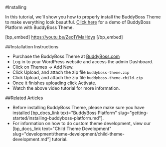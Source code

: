 #Installing

In this tutorial, we'll show you how to properly install the BuddyBoss Theme to make everything look beautiful. [Click here](https://demos.buddyboss.com/online-communities/) for a demo of BuddyBoss Platform with BuddyBoss Theme.

[bp_embed] https://youtu.be/Zeo1YMaHdys [/bp_embed]

##Installation Instructions

*   Purchase the BuddyBoss Theme at [BuddyBoss.com](https://www.buddyboss.com/)
*   Log in to your WordPress website and access the admin Dashboard.
*   Click on Themes -> Add New.
*   Click Upload, and attach the zip file `buddyboss-theme.zip`
*   Click Upload, and attach the zip file `buddyboss-theme-child.zip`
*   Once it finishes uploading click Activate.
*   Watch the above video tutorial for more information.

##Related Articles

- Before installing BuddyBoss Theme, please make sure you have installed [bp_docs_link text="BuddyBoss Platform" slug="getting-started/installing-buddyboss-platform.md"].
- For information on how to do custom theme development, view our [bp_docs_link text="Child Theme Development" slug="development/theme-development/child-theme-development.md"] tutorial.